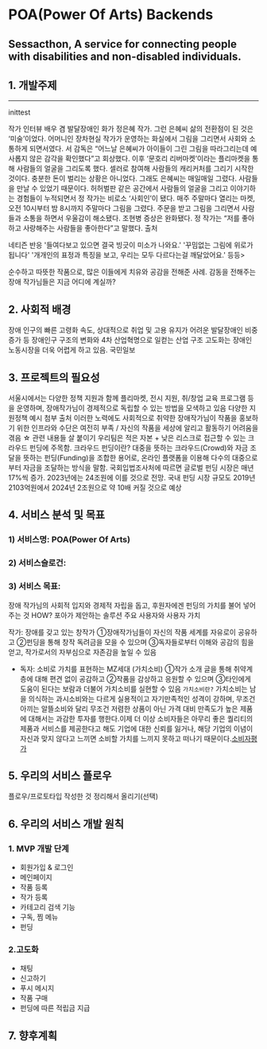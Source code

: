# POA(Power Of Arts) Backends
Sessacthon, A service for connecting people with disabilities and non-disabled individuals.
---
## 1. 개발주제

---
inittest

작가 인터뷰 배우 겸 발달장애인 화가 정은혜 작가. 그런 은혜씨 삶의 전환점이 된 것은 ‘미술’이었다. 어머니인 장차현실 작가가 운영하는 화실에서 그림을 그리면서 사회와 소통하게 되면서였다. 서 감독은 “어느날 은혜씨가 아이들이 그린 그림을 따라그리는데 예사롭지 않은 감각을 확인했다”고 회상했다. 이후 ‘문호리 리버마켓’이라는 플리마켓을 통해 사람들의 얼굴을 그리도록 했다. 셀러로 참여해 사람들의 캐리커처를 그리기 시작한 것이다. 충분한 돈이 벌리는 상황은 아니었다. 그래도 은혜씨는 매일매일 그렸다. 사람들을 만날 수 있었기 때문이다. 허허벌판 같은 공간에서 사람들의 얼굴을 그리고 이야기하는 경험들이 누적되면서 정 작가는 비로소 ‘사회인’이 됐다. 매주 주말마다 열리는 마켓, 오전 10시부터 밤 8시까지 주말마다 그림을 그렸다. 주문을 받고 그림을 그리면서 사람들과 소통을 하면서 우울감이 해소됐다. 조현병 증상은 완화됐다. 정 작가는 “저를 좋아하고 사랑해주는 사람들을 좋아한다”고 말했다.
출처

네티즌 반응 '들여다보고 있으면 결국 빙긋이 미소가 나와요.' '꾸밈없는 그림에 위로가 됩니다' '개개인의 표정과 특징을 보고, 우리는 모두 다르다는걸 깨달았어요.' 등등>

순수하고 따뜻한 작품으로, 많은 이들에게 치유와 공감을 전해준 사례. 감동을 전해주는 장애 작가님들은 지금 어디에 계실까?

## 2. 사회적 배경

장애 인구의 빠른 고령화 속도, 상대적으로 취업 및 고용 유지가 어려운 발달장애인 비중 증가 등 장애인구 구조의 변화와 4차 산업혁명으로 일컫는 산업 구조 고도화는 장애인 노동시장을 더욱 어렵게 하고 있음. 국민일보


## 3. 프로젝트의 필요성

서울시에서는 다양한 정책 지원과 함께 플리마켓, 전시 지원, 취/창업 교육 프로그램 등을 운영하며, 장애작가님이 경제적으로 독립할 수 있는 방법을 모색하고 있음 다양한 지원정책 예시 첨부 출처 이러한 노력에도 사회적으로 취약한 장애작가님이 작품을 홍보하기 위한 인프라와 수단은 여전히 부족 / 자신의 작품을 세상에 알리고 활동하기 어려움을 겪음 ☆ 관련 내용들 살 붙이기 우리팀은 적은 자본 + 낮은 리스크로 접근할 수 있는 크라우드 펀딩에 주목함. 크라우드 펀딩이란? 대중을 뜻하는 크라우드(Crowd)와 자금 조달을 뜻하는 펀딩(Funding)을 조합한 용어로, 온라인 플랫폼을 이용해 다수의 대중으로부터 자금을 조달하는 방식을 말함. 국회입법조사처에 따르면 글로벌 펀딩 시장은 매년 17%씩 증가. 2023년에는 24조원에 이를 것으로 전망. 국내 펀딩 시장 규모도 2019년 2103억원에서 2024년 2조원으로 약 10배 커질 것으로 예상

## 4. 서비스 분석 및 목표

### 1) 서비스명: POA(Power Of Arts)
### 2) 서비스슬로건:
### 3) 서비스 목표:

장애 작가님의 사회적 입지와 경제적 자립을 돕고, 후원자에겐 펀딩의 가치를 불어 넣어주는 것 HOW? 포아가 제안하는 솔루션 주요 사용자와 사용자 가치

작가: 장애를 갖고 있는 창작가 ①장애작가님들이 자신의 작품 세계를 자유로이 공유하고 ②펀딩을 통해 창작 독려금을 모을 수 있으며 ③독자들로부터 이해와 공감의 힘을 얻고, 작가로서의 자부심으로 자존감을 높일 수 있음

- 독자: 소비로 가치를 표현하는 MZ세대 (가치소비) ①작가 소개 글을 통해 취약계층에 대해 편견 없이 공감하고 ②작품을 감상하고 응원할 수 있으며 ③타인에게 도움이 된다는 보람과 더불어 가치소비를 실현할 수 있음
`가치소비란?` 가치소비는 남을 의식하는 과시소비와는 다르게 실용적이고 자기만족적인 성격이 강하며, 무조건 아끼는 알뜰소비와 달리 무조건 저렴한 상품이 아닌 가격 대비 만족도가 높은 제품에 대해서는 과감한 투자를 행한다.이제 더 이상 소비자들은 아무리 좋은 퀄리티의 제품과 서비스를 제공한다고 해도 기업에 대한 신뢰를 잃거나, 해당 기업의 이념이 자신과 맞지 않다고 느끼면 소비할 가치를 느끼지 못하고 떠나기 때문이다.[소비자평가](http://www.iconsumer.or.kr)

## 5. 우리의 서비스 플로우

플로우/프로토타입 작성한 것 정리해서 올리기(선택)

## 6. 우리의 서비스 개발 원칙

### 1. MVP 개발 단계
  * 회원가입 & 로그인
  * 메인페이지
  * 작품 등록
  * 작가 등록
  * 카테고리 검색 기능
  * 구독, 찜 메뉴
  * 펀딩

  
 ### 2.고도화
   * 채팅
   * 신고하기
   * 푸시 메시지
   * 작품 구매
   * 펀딩에 따른 적립금 지급



## 7. 향후계획

